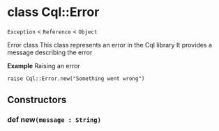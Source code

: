 # class Cql::Error

`Exception` < `Reference` < `Object`

Error class This class represents an error in the Cql library It provides a message describing the error

**Example** Raising an error

```crystal
raise Cql::Error.new("Something went wrong")
```

## Constructors

### def new`(message : String)`
